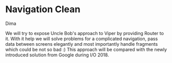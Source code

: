 # Navigation Clean

Dima

We will try to expose Uncle Bob's approach to Viper by providing Router to it. With it help we will solve problems for a complicated navigation, pass data between screens elegantly and most importantly handle fragments which could be not so bad :\) This approach will be compared with the newly introduced solution from Google during I/O 2018.

